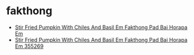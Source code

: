 # fakthong

 * [Stir Fried Pumpkin With Chiles And Basil Em Fakthong Pad Bai Horapa Em](../../index/s/stir-fried-pumpkin-with-chiles-and-basil-em-fakthong-pad-bai-horapa-em-355269.json)
 * [Stir Fried Pumpkin With Chiles And Basil Em Fakthong Pad Bai Horapa Em 355269](../../index/s/stir-fried-pumpkin-with-chiles-and-basil-em-fakthong-pad-bai-horapa-em-355269.json)
